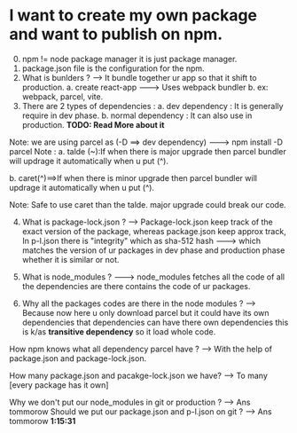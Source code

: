 # I want to create my own package and want to publish on npm.

0. npm != node package manager it is just package manager.
1. package.json file is the configuration for the npm.
2. What is bunlders ?
   --> It bundle together ur app so that it shift to production.
   a. create react-app ---> Uses webpack bundler
   b.
   ex: webpack, parcel, vite.
3. There are 2 types of dependencies :
   a. dev dependency : It is generally require in dev phase.
   b. normal dependency : It can also use in production.
   **TODO: Read More about it**

Note: we are using parcel as (-D ==> dev dependency) ---> npm install -D parcel
Note :
a. talde (~):If when there is major upgrade then parcel bundler will updrage it automatically when u put (^).

b. caret(^)==>If when there is minor upgrade then parcel bundler will updrage it automatically when u put (^).

Note: Safe to use caret than the talde. major upgrade could break our code.

4. What is package-lock.json ?
   --> Package-lock.json keep track of the exact version of the package, whereas package.json keep approx track, In p-l.json there is "integrity"
   which as sha-512 hash ---> which matches the version of ur packages in dev phase and production phase whether it is similar or not.

5. What is node_modules ?
   ---> node_modules fetches all the code of all the dependencies are there contains the code of ur packages.

6. Why all the packages codes are there in the node modules ?
   --> Because now here u only download parcel but it could have its own dependencies that dependencies can have there own dependencies this is k/as **transitive dependency** so it load whole code.

How npm knows what all dependency parcel have ?
--> With the help of package.json and package-lock.json.

How many package.json and pacakge-lock.json we have?
--> To many [every package has it own]

Why we don't put our node_modules in git or production ?
--> Ans tommorow
Should we put our package.json and p-l.json on git ?
--> Ans tommorow
**1:15:31**
